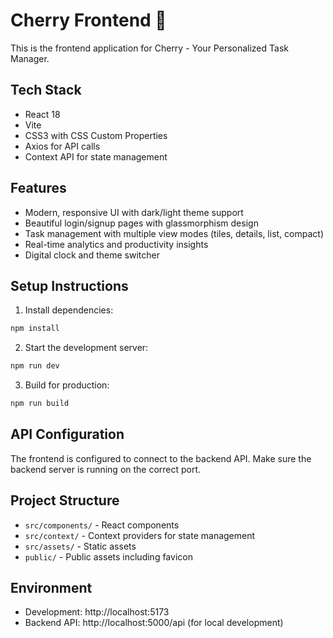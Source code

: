 # Cherry Frontend 🍒

This is the frontend application for Cherry - Your Personalized Task Manager.

## Tech Stack
- React 18
- Vite
- CSS3 with CSS Custom Properties
- Axios for API calls
- Context API for state management

## Features
- Modern, responsive UI with dark/light theme support
- Beautiful login/signup pages with glassmorphism design
- Task management with multiple view modes (tiles, details, list, compact)
- Real-time analytics and productivity insights
- Digital clock and theme switcher

## Setup Instructions

1. Install dependencies:
```bash
npm install
```

2. Start the development server:
```bash
npm run dev
```

3. Build for production:
```bash
npm run build
```

## API Configuration
The frontend is configured to connect to the backend API. Make sure the backend server is running on the correct port.

## Project Structure
- `src/components/` - React components
- `src/context/` - Context providers for state management
- `src/assets/` - Static assets
- `public/` - Public assets including favicon

## Environment
- Development: http://localhost:5173
- Backend API: http://localhost:5000/api (for local development)
